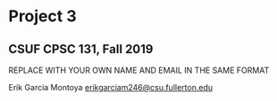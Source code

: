 # Project 3
## CSUF CPSC 131, Fall 2019

REPLACE WITH YOUR OWN NAME AND EMAIL IN THE SAME FORMAT

Erik Garcia Montoya erikgarciam246@csu.fullerton.edu
